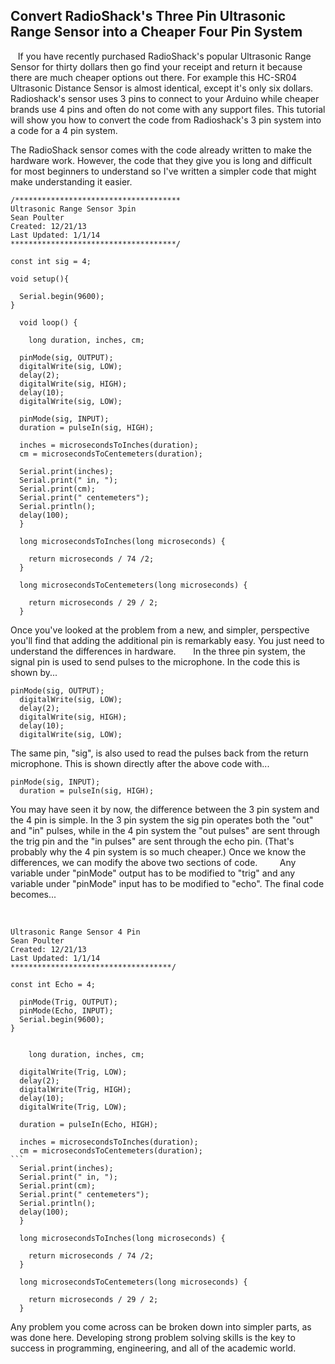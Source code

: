 ## Convert RadioShack's Three Pin Ultrasonic Range Sensor into a Cheaper Four Pin System 
 
 If you have recently purchased RadioShack's popular Ultrasonic Range Sensor for thirty dollars then go find your receipt and return it because there are much cheaper options out there. For example this HC-SR04 Ultrasonic Distance Sensor is almost identical, except it's only six dollars.
 Radioshack's sensor uses 3 pins to connect to your Arduino while cheaper brands use 4 pins and often do not come with any support files. This tutorial will show you how to convert the code from Radioshack's 3 pin system into a code for a 4 pin system.

 The RadioShack sensor comes with the code already written to make the hardware work. However, the code that they give you is long and difficult for most beginners to understand so I've written a simpler code that might make understanding it easier.

```    
/*************************************
Ultrasonic Range Sensor 3pin 
Sean Poulter
Created: 12/21/13
Last Updated: 1/1/14
*************************************/

const int sig = 4;

void setup(){
  
  Serial.begin(9600);
}
  
  void loop() {
    
    long duration, inches, cm;
  
  pinMode(sig, OUTPUT);  
  digitalWrite(sig, LOW);
  delay(2);
  digitalWrite(sig, HIGH);
  delay(10);
  digitalWrite(sig, LOW);
  
  pinMode(sig, INPUT);
  duration = pulseIn(sig, HIGH);
  
  inches = microsecondsToInches(duration);
  cm = microsecondsToCentemeters(duration);
  
  Serial.print(inches);
  Serial.print(" in, ");
  Serial.print(cm);
  Serial.print(" centemeters");
  Serial.println();
  delay(100);
  }
  
  long microsecondsToInches(long microseconds) {
    
    return microseconds / 74 /2;
  }
  
  long microsecondsToCentemeters(long microseconds) {
    
    return microseconds / 29 / 2;
  }
```
Once you've looked at the problem from a new, and simpler, perspective you'll find that adding the additional pin is remarkably easy. You just need to understand the differences in hardware.
      
In the three pin system, the signal pin is used to send pulses to the microphone. In the code this is shown by...
```
pinMode(sig, OUTPUT);  
  digitalWrite(sig, LOW);
  delay(2);
  digitalWrite(sig, HIGH);
  delay(10);
  digitalWrite(sig, LOW);
```
The same pin, "sig", is also used to read the pulses back from the return microphone. This is shown directly after the above code with...
```
pinMode(sig, INPUT);
  duration = pulseIn(sig, HIGH);
```
You may have seen it by now, the difference between the 3 pin system and the 4 pin is simple. In the 3 pin system the sig pin operates both the "out" and "in" pulses, while in the 4 pin system the "out pulses" are sent through the trig pin and the "in pulses" are sent through the echo pin. (That's probably why the 4 pin system is so much cheaper.) Once we know the differences, we can modify the above two sections of code.
        
Any variable under "pinMode" output has to be modified to "trig" and any variable under "pinMode" input has to be modified to "echo". The final code becomes...

       
```/************************************
Ultrasonic Range Sensor 4 Pin
Sean Poulter
Created: 12/21/13
Last Updated: 1/1/14
************************************/
```
```const int Trig = 2;
const int Echo = 4;
```
```void setup(){
  pinMode(Trig, OUTPUT);
  pinMode(Echo, INPUT);
  Serial.begin(9600);
}
```
```  void loop() {
    
    long duration, inches, cm;
    
  digitalWrite(Trig, LOW);
  delay(2);
  digitalWrite(Trig, HIGH);
  delay(10);
  digitalWrite(Trig, LOW);
  
  duration = pulseIn(Echo, HIGH);
  
  inches = microsecondsToInches(duration);
  cm = microsecondsToCentemeters(duration);
```  
  Serial.print(inches);
  Serial.print(" in, ");
  Serial.print(cm);
  Serial.print(" centemeters");
  Serial.println();
  delay(100);
  }
  
  long microsecondsToInches(long microseconds) {
    
    return microseconds / 74 /2;
  }
  
  long microsecondsToCentemeters(long microseconds) {
    
    return microseconds / 29 / 2;
  }
```
Any problem you come across can be broken down into simpler parts, as was done here. Developing strong problem solving skills is the key to success in programming, engineering, and all of the academic world.

